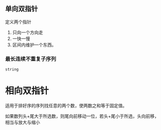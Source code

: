 ## 单向双指针
定义两个指针 
1. 只向一个方向走
2. 一快一慢
3. 区间内维护一个东西。 
### 最长连续不重复子序列
```cpp
string 
```
# 相向双指针

适用于排好序的序列找任意的两个数，使两数之和等于固定值。


如果数列头+尾大于所选数，则尾向前移动一位，若头+尾小于所选，头向前移，相当与放大与缩小






